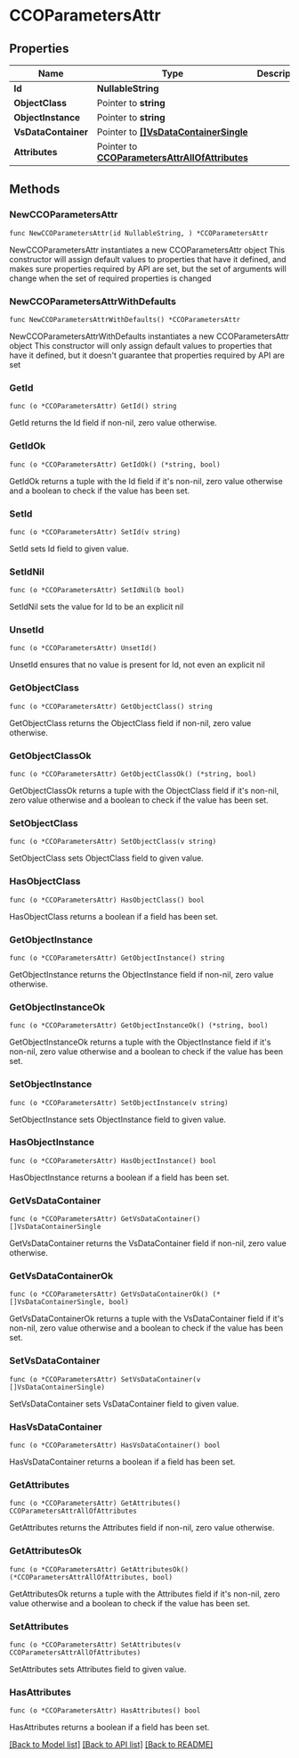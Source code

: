 # CCOParametersAttr

## Properties

Name | Type | Description | Notes
------------ | ------------- | ------------- | -------------
**Id** | **NullableString** |  | 
**ObjectClass** | Pointer to **string** |  | [optional] 
**ObjectInstance** | Pointer to **string** |  | [optional] 
**VsDataContainer** | Pointer to [**[]VsDataContainerSingle**](VsDataContainerSingle.md) |  | [optional] 
**Attributes** | Pointer to [**CCOParametersAttrAllOfAttributes**](CCOParametersAttrAllOfAttributes.md) |  | [optional] 

## Methods

### NewCCOParametersAttr

`func NewCCOParametersAttr(id NullableString, ) *CCOParametersAttr`

NewCCOParametersAttr instantiates a new CCOParametersAttr object
This constructor will assign default values to properties that have it defined,
and makes sure properties required by API are set, but the set of arguments
will change when the set of required properties is changed

### NewCCOParametersAttrWithDefaults

`func NewCCOParametersAttrWithDefaults() *CCOParametersAttr`

NewCCOParametersAttrWithDefaults instantiates a new CCOParametersAttr object
This constructor will only assign default values to properties that have it defined,
but it doesn't guarantee that properties required by API are set

### GetId

`func (o *CCOParametersAttr) GetId() string`

GetId returns the Id field if non-nil, zero value otherwise.

### GetIdOk

`func (o *CCOParametersAttr) GetIdOk() (*string, bool)`

GetIdOk returns a tuple with the Id field if it's non-nil, zero value otherwise
and a boolean to check if the value has been set.

### SetId

`func (o *CCOParametersAttr) SetId(v string)`

SetId sets Id field to given value.


### SetIdNil

`func (o *CCOParametersAttr) SetIdNil(b bool)`

 SetIdNil sets the value for Id to be an explicit nil

### UnsetId
`func (o *CCOParametersAttr) UnsetId()`

UnsetId ensures that no value is present for Id, not even an explicit nil
### GetObjectClass

`func (o *CCOParametersAttr) GetObjectClass() string`

GetObjectClass returns the ObjectClass field if non-nil, zero value otherwise.

### GetObjectClassOk

`func (o *CCOParametersAttr) GetObjectClassOk() (*string, bool)`

GetObjectClassOk returns a tuple with the ObjectClass field if it's non-nil, zero value otherwise
and a boolean to check if the value has been set.

### SetObjectClass

`func (o *CCOParametersAttr) SetObjectClass(v string)`

SetObjectClass sets ObjectClass field to given value.

### HasObjectClass

`func (o *CCOParametersAttr) HasObjectClass() bool`

HasObjectClass returns a boolean if a field has been set.

### GetObjectInstance

`func (o *CCOParametersAttr) GetObjectInstance() string`

GetObjectInstance returns the ObjectInstance field if non-nil, zero value otherwise.

### GetObjectInstanceOk

`func (o *CCOParametersAttr) GetObjectInstanceOk() (*string, bool)`

GetObjectInstanceOk returns a tuple with the ObjectInstance field if it's non-nil, zero value otherwise
and a boolean to check if the value has been set.

### SetObjectInstance

`func (o *CCOParametersAttr) SetObjectInstance(v string)`

SetObjectInstance sets ObjectInstance field to given value.

### HasObjectInstance

`func (o *CCOParametersAttr) HasObjectInstance() bool`

HasObjectInstance returns a boolean if a field has been set.

### GetVsDataContainer

`func (o *CCOParametersAttr) GetVsDataContainer() []VsDataContainerSingle`

GetVsDataContainer returns the VsDataContainer field if non-nil, zero value otherwise.

### GetVsDataContainerOk

`func (o *CCOParametersAttr) GetVsDataContainerOk() (*[]VsDataContainerSingle, bool)`

GetVsDataContainerOk returns a tuple with the VsDataContainer field if it's non-nil, zero value otherwise
and a boolean to check if the value has been set.

### SetVsDataContainer

`func (o *CCOParametersAttr) SetVsDataContainer(v []VsDataContainerSingle)`

SetVsDataContainer sets VsDataContainer field to given value.

### HasVsDataContainer

`func (o *CCOParametersAttr) HasVsDataContainer() bool`

HasVsDataContainer returns a boolean if a field has been set.

### GetAttributes

`func (o *CCOParametersAttr) GetAttributes() CCOParametersAttrAllOfAttributes`

GetAttributes returns the Attributes field if non-nil, zero value otherwise.

### GetAttributesOk

`func (o *CCOParametersAttr) GetAttributesOk() (*CCOParametersAttrAllOfAttributes, bool)`

GetAttributesOk returns a tuple with the Attributes field if it's non-nil, zero value otherwise
and a boolean to check if the value has been set.

### SetAttributes

`func (o *CCOParametersAttr) SetAttributes(v CCOParametersAttrAllOfAttributes)`

SetAttributes sets Attributes field to given value.

### HasAttributes

`func (o *CCOParametersAttr) HasAttributes() bool`

HasAttributes returns a boolean if a field has been set.


[[Back to Model list]](../README.md#documentation-for-models) [[Back to API list]](../README.md#documentation-for-api-endpoints) [[Back to README]](../README.md)


